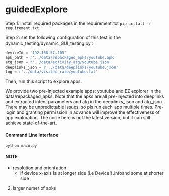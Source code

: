 # guidedExplore
Step 1: install required packages in the requirement.txt
`pip install -r requirement.txt`

Step 2:
set the following configuration of this test in the dynamic_testing/dynamic_GUI_testing.py：

```python
deviceId = '192.168.57.105'
apk_path = r'../data/repackaged_apks/youtube.apk'
atg_json = r'../data/activity_atg/youtube.json'
deeplinks_json = r'../data/deeplinks/youtube.json'
log = r'../data/visited_rate/youtube.txt'
```
    
 Then, run this script to explore apps.
 
 We provide two pre-injected example apps: youtube and EZ explorer in the data/repackaged_apks.
 Note that the apks are all pre-injected into deeplinks and extracted intent parameters and atg in the deeplinks_json and atg_json.
 There may be unpredictable issues, so pls run each app multiple times.
 Pre-login and granting permission in advance will improve the effectiveness of app exploration.
 The code here is not the latest version, but it can still achieve state-of-the-art.
 
 #### Command Line Interface
 `python main.py`
 
#### NOTE
- resolution and orientation
    - if device x-axis is at longer side (i.e Device().infoand some at shorter side
2. larger numer of apks
